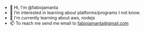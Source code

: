 - 👋 Hi, I'm @fabiojamanta
- 👀 I’m interested in learning about platforms/programs I not know.
- 🌱 I'm currently learning about aws, nodejs
- 📫 To reach me send me email to fabiojamanta@gmail.com

<!---
fabiojamanta/fabiojamanta is a ✨ special ✨ repository because its `README.md` (this file) appears on your GitHub profile.
You can click the Preview link to take a look at your changes.
--->
